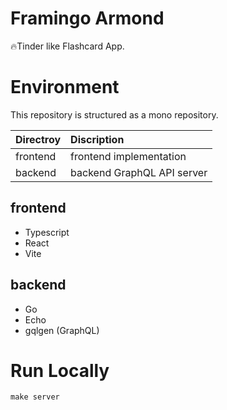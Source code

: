 # Framingo Armond
🔥Tinder like Flashcard App. 

# Environment
This repository is structured as a mono repository. 

| Directroy | Discription |
|:--|:--|
|frontend | frontend implementation |
|backend| backend GraphQL API server |

## frontend
- Typescript
- React
- Vite

## backend
- Go
- Echo
- gqlgen (GraphQL)
  
# Run Locally
```
make server
```